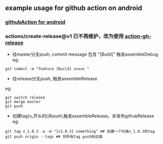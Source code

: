## example usage for github action on android

### [githubAction for android](https://github.com/wajahatkarim3/Android-Github-Actions/tree/main)
    
### actions/create-release@v1 已不再维护，改为使用 [action-gh-release](https://github.com/softprops/action-gh-release)


- 往master分支push, commit message 包含 "[Build]" 触发assembleDebug
eg: 

```
git commit -m "feature [Build] xxxxx "
```

- 往release分支push, 触发assembleRelease

eg: 

```
git switch release
git merge master
git push
```

- 创建tag(v_开头的)并push,触发assembleRelease，并发布githubRelease
eg:

```
git tag v_1.0.3 -a -m "[v1.0.3] something" ## 创建一个叫做v_1.0.3的tag
git push origin --tags ## 将所有tag push到远端
```



